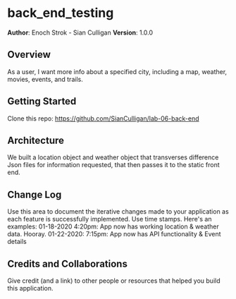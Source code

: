# back_end_testing
**Author**: Enoch Strok - Sian Culligan
**Version**: 1.0.0 

## Overview

As a user, I want more info about a specified city, including a map, weather, movies, events, and trails.

## Getting Started

Clone this repo: https://github.com/SianCulligan/lab-06-back-end

## Architecture

We built a location object and weather object that transverses difference Json files for information requested, that then passes it to the static front end.

## Change Log
 Use this area to document the iterative changes made to your application as each feature is successfully implemented. Use time stamps. Here's an examples:
01-18-2020 4:20pm: App now has working location & weather data. Hooray.
01-22-2020: 7:15pm: App now has API functionality & Event details


## Credits and Collaborations
Give credit (and a link) to other people or resources that helped you build this application.
